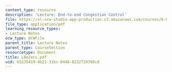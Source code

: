 ```yaml
---
content_type: resource
description: 'Lecture: End-to-end Congestion Control'
file: https://ol-ocw-studio-app-production.s3.amazonaws.com/courses/6-829-computer-networks-fall-2002/652354194b2231bc04488232729760cd_L8e2ecc.pdf
file_type: application/pdf
learning_resource_types:
- Lecture Notes
ocw_type: OCWFile
parent_title: Lecture Notes
parent_type: CourseSection
resourcetype: Document
title: L8e2ecc.pdf
uid: 65235419-4b22-31bc-0448-8232729760cd
---
```

